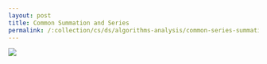```yaml
---
layout: post
title: Common Summation and Series
permalink: /:collection/cs/ds/algorithms-analysis/common-series-summation
---
```


![]({{site.cdn}}/dsa/algorithms/analysis/common-series-summation.png)
